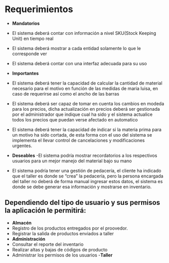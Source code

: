 # Requerimientos

- **Mandatorios**
- El sistema deberá contar con información a nivel SKU(Stock Keeping Unit) en tiempo real
- El sistema deberá mostrar a cada entidad solamente lo que le corresponde ver
- El sistema deberá contar con una interfaz adecuada para su uso

- **Importantes**
- El sistema deberá tener la capacidad de calcular la cantidad de material necesario para el motivo en función de las medidas de maria luisa, en caso de requerirse así como el ancho de las barras
- El sistema deberá ser capaz de tomar en cuenta los cambios en modeda para los precios, dicha actualización en precios deberá ser gestionada por el administrador que indique cual ha sido y el sistema actualice todos los precios que puedan verse afectado en automatico
- El sistema deberá tener la capacidad de indicar si la materia prima para un motivo ha sido cortada, de esta forma con el uso del sistema se implementa el llevar control de cancelaciones y modificaciones urgentes.
- **Deseables**
-El sistema podría mostrar recordatorios a los respectivos usuarios para un mejor manejo del material bajo su mano
- El sistema podría tener una gestión de pedacería, el cliente ha indicado que el taller es donde se “crea” la pedacería, pero la persona encargada del taller no  deberá de forma manual ingresar estos datos, el sistema es donde se debe generar esa información y mostrarse en inventario.

## Dependiendo del tipo de usuario y sus permisos la aplicación  le permitirá:
- **Almacén**
- Registro de los productos entregados por el proovedor.
- Registrar la salida de productos enviados a taller
- **Administración**
- Consultar el reporte del inventario
- Realizar altas y bajas de códigos de producto
- Administrar los permisos de los usuarios
-**Taller**
